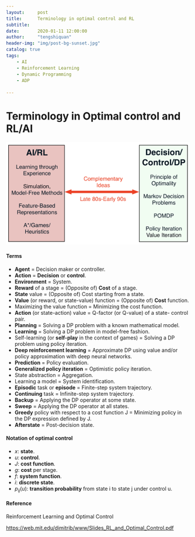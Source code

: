 ```yaml
---
layout:     post
title:      Terminology in optimal control and RL
subtitle:   
date:       2020-01-11 12:00:00
author:     "tengshiquan"
header-img: "img/post-bg-sunset.jpg"
catalog: true
tags:
    - AI
    - Reinforcement Learning
    - Dynamic Programming
    - ADP

---
```


# Terminology in Optimal control and RL/AI



<img src="/img/2020-01-11-Terms.assets/image-20200111015744437.png" alt="image-20200111015744437" style="zoom:50%;" />



#### Terms

  - **Agent** = Decision maker or controller.
  - **Action** = **Decision** or **control**.
  - **Environment** = System.
  - **Reward** of a stage = (Opposite of) **Cost** of a stage.
  - **State** value = (Opposite of) Cost starting from a state.
  - **Value** (or reward, or state-value) function = (Opposite of) **Cost** function.
  - Maximizing the value function = Minimizing the cost function.
  - **Action** (or state-action) value = Q-factor (or Q-value) of a state- control pair.
  - **Planning** = Solving a DP problem with a known mathematical model.
  - **Learning** = Solving a DP problem in model-free fashion.
  - Self-learning (or **self-play** in the context of games) = Solving a DP problem using policy iteration.
  - **Deep reinforcement learning** = Approximate DP using value and/or policy approximation with deep neural networks.
  - **Prediction** = Policy evaluation.
  - **Generalized policy iteration** = Optimistic policy iteration.
  - State abstraction = Aggregation.
  - Learning a model = System identification.
  - **Episodic** task or **episode** = Finite-step system trajectory.
  - **Continuing** task = Infinite-step system trajectory.
  - **Backup** = Applying the DP operator at some state.
  - **Sweep** = Applying the DP operator at all states.
  - **Greedy** policy with respect to a cost function J = Minimizing policy in the DP expression defined by J.
  - **Afterstate** = Post-decision state.



#### Notation of  optimal control

  - $x$: **state**.
  - $u$: **control**.
  - $J$: **cost function**.
  - $g$: **cost** per stage.
  - $f$: **system function**.
  - $i$: **discrete state**.
  - $p_{ij} (u)$: **transition probability** from state i to state j under control u.





#### Reference

Reinforcement Learning and Optimal Control

https://web.mit.edu/dimitrib/www/Slides_RL_and_Optimal_Control.pdf

